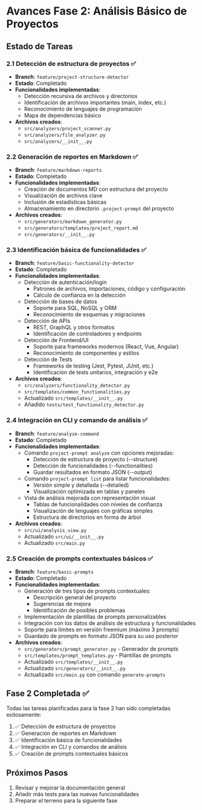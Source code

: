 # Avances Fase 2: Análisis Básico de Proyectos

## Estado de Tareas

### 2.1 Detección de estructura de proyectos ✅
- **Branch**: `feature/project-structure-detector`
- **Estado**: Completado
- **Funcionalidades implementadas**:
  - Detección recursiva de archivos y directorios
  - Identificación de archivos importantes (main, index, etc.)
  - Reconocimiento de lenguajes de programación
  - Mapa de dependencias básico
- **Archivos creados**:
  - `src/analyzers/project_scanner.py`
  - `src/analyzers/file_analyzer.py`
  - `src/analyzers/__init__.py`

### 2.2 Generación de reportes en Markdown ✅
- **Branch**: `feature/markdown-reports`
- **Estado**: Completado
- **Funcionalidades implementadas**:
  - Creación de documentos MD con estructura del proyecto
  - Visualización de archivos clave
  - Inclusión de estadísticas básicas
  - Almacenamiento en directorio `.project-prompt` del proyecto
- **Archivos creados**:
  - `src/generators/markdown_generator.py`
  - `src/generators/templates/project_report.md`
  - `src/generators/__init__.py`

### 2.3 Identificación básica de funcionalidades ✅
- **Branch**: `feature/basic-functionality-detector`
- **Estado**: Completado
- **Funcionalidades implementadas**:
  - Detección de autenticación/login
    - Patrones de archivos, importaciones, código y configuración
    - Cálculo de confianza en la detección
  - Detección de bases de datos
    - Soporte para SQL, NoSQL y ORM
    - Reconocimiento de esquemas y migraciones
  - Detección de APIs
    - REST, GraphQL y otros formatos
    - Identificación de controladores y endpoints
  - Detección de Frontend/UI
    - Soporte para frameworks modernos (React, Vue, Angular)
    - Reconocimiento de componentes y estilos
  - Detección de Tests
    - Frameworks de testing (Jest, Pytest, JUnit, etc.)
    - Identificación de tests unitarios, integración y e2e
- **Archivos creados**:
  - `src/analyzers/functionality_detector.py`
  - `src/templates/common_functionalities.py`
  - Actualizado `src/templates/__init__.py`
  - Añadido `tests/test_functionality_detector.py`

### 2.4 Integración en CLI y comando de análisis ✅
- **Branch**: `feature/analyze-command`
- **Estado**: Completado
- **Funcionalidades implementadas**:
  - Comando `project-prompt analyze` con opciones mejoradas:
    - Detección de estructura de proyecto (--structure)
    - Detección de funcionalidades (--functionalities)
    - Guardar resultados en formato JSON (--output)
  - Comando `project-prompt list` para listar funcionalidades:
    - Versión simple y detallada (--detailed)
    - Visualización optimizada en tablas y paneles
  - Vista de análisis mejorada con representación visual
    - Tablas de funcionalidades con niveles de confianza
    - Visualización de lenguajes con gráficas simples
    - Estructura de directorios en forma de árbol
- **Archivos creados**:
  - `src/ui/analysis_view.py`
  - Actualizado `src/ui/__init__.py`
  - Actualizado `src/main.py`

### 2.5 Creación de prompts contextuales básicos ✅
- **Branch**: `feature/basic-prompts`
- **Estado**: Completado
- **Funcionalidades implementadas**:
  - Generación de tres tipos de prompts contextuales:
    - Descripción general del proyecto
    - Sugerencias de mejora
    - Identificación de posibles problemas
  - Implementación de plantillas de prompts personalizables
  - Integración con los datos de análisis de estructura y funcionalidades
  - Soporte para límites en versión freemium (máximo 3 prompts)
  - Guardado de prompts en formato JSON para su uso posterior
- **Archivos creados**:
  - `src/generators/prompt_generator.py` - Generador de prompts
  - `src/templates/prompt_templates.py` - Plantillas de prompts
  - Actualizado `src/templates/__init__.py`
  - Actualizado `src/generators/__init__.py`
  - Actualizado `src/main.py` con comando `generate-prompts`

## Fase 2 Completada ✅

Todas las tareas planificadas para la fase 2 han sido completadas exitosamente:

1. ✅ Detección de estructura de proyectos
2. ✅ Generación de reportes en Markdown
3. ✅ Identificación básica de funcionalidades
4. ✅ Integración en CLI y comandos de análisis
5. ✅ Creación de prompts contextuales básicos

## Próximos Pasos
1. Revisar y mejorar la documentación general
2. Añadir más tests para las nuevas funcionalidades
3. Preparar el terreno para la siguiente fase

